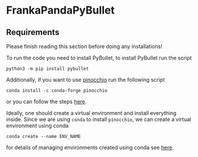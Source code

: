 # FrankaPandaPyBullet

## Requirements

Please finish reading this section before doing any installations!

To run the code you need to install PyBullet, to install PyBullet run the script

```[bash]
python3 -m pip install pybullet
```

Additionally, if you want to use [pinocchio](https://gepettoweb.laas.fr/doc/stack-of-tasks/pinocchio/master/doxygen-html/index.html) run the following script

```[bash]
conda install -c conda-forge pinocchio
```

or you can follow the steps [here](https://stack-of-tasks.github.io/pinocchio/download.html).

Ideally, one should create a virtual environment and install everything inside. Since we are using `conda` to install `pinocchio`, we can create a virtual environment using conda

```[bash]
conda create --name ENV_NAME
```

for details of managing environments created using conda see [here](https://docs.conda.io/projects/conda/en/latest/user-guide/tasks/manage-environments.html).
